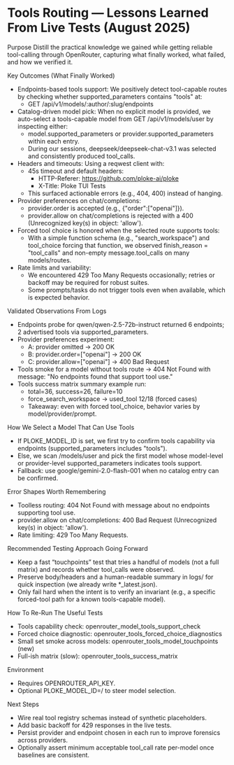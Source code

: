 # Tools Routing — Lessons Learned From Live Tests (August 2025)

Purpose
Distill the practical knowledge we gained while getting reliable tool-calling through OpenRouter, capturing what finally worked, what failed, and how we verified it.

Key Outcomes (What Finally Worked)
- Endpoints-based tools support: We positively detect tool-capable routes by checking whether supported_parameters contains "tools" at:
  - GET /api/v1/models/:author/:slug/endpoints
- Catalog-driven model pick: When no explicit model is provided, we auto-select a tools-capable model from GET /api/v1/models/user by inspecting either:
  - model.supported_parameters or provider.supported_parameters within each entry.
  - During our sessions, deepseek/deepseek-chat-v3.1 was selected and consistently produced tool_calls.
- Headers and timeouts: Using a reqwest client with:
  - 45s timeout and default headers:
    - HTTP-Referer: https://github.com/ploke-ai/ploke
    - X-Title: Ploke TUI Tests
  - This surfaced actionable errors (e.g., 404, 400) instead of hanging.
- Provider preferences on chat/completions:
  - provider.order is accepted (e.g., {"order":["openai"]}).
  - provider.allow on chat/completions is rejected with a 400 (Unrecognized key(s) in object: 'allow').
- Forced tool choice is honored when the selected route supports tools:
  - With a simple function schema (e.g., "search_workspace") and tool_choice forcing that function, we observed finish_reason = "tool_calls" and non-empty message.tool_calls on many models/routes.
- Rate limits and variability:
  - We encountered 429 Too Many Requests occasionally; retries or backoff may be required for robust suites.
  - Some prompts/tasks do not trigger tools even when available, which is expected behavior.

Validated Observations From Logs
- Endpoints probe for qwen/qwen-2.5-72b-instruct returned 6 endpoints; 2 advertised tools via supported_parameters.
- Provider preferences experiment:
  - A: provider omitted → 200 OK
  - B: provider.order=["openai"] → 200 OK
  - C: provider.allow=["openai"] → 400 Bad Request
- Tools smoke for a model without tools route → 404 Not Found with message: "No endpoints found that support tool use."
- Tools success matrix summary example run:
  - total=36, success=26, failure=10
  - force_search_workspace -> used_tool 12/18 (forced cases)
  - Takeaway: even with forced tool_choice, behavior varies by model/provider/prompt.

How We Select a Model That Can Use Tools
- If PLOKE_MODEL_ID is set, we first try to confirm tools capability via endpoints (supported_parameters includes "tools").
- Else, we scan /models/user and pick the first model whose model-level or provider-level supported_parameters indicates tools support.
- Fallback: use google/gemini-2.0-flash-001 when no catalog entry can be confirmed.

Error Shapes Worth Remembering
- Toolless routing: 404 Not Found with message about no endpoints supporting tool use.
- provider.allow on chat/completions: 400 Bad Request (Unrecognized key(s) in object: 'allow').
- Rate limiting: 429 Too Many Requests.

Recommended Testing Approach Going Forward
- Keep a fast “touchpoints” test that tries a handful of models (not a full matrix) and records whether tool_calls were observed.
- Preserve body/headers and a human-readable summary in logs/ for quick inspection (we already write *_latest.json).
- Only fail hard when the intent is to verify an invariant (e.g., a specific forced-tool path for a known tools-capable model).

How To Re-Run The Useful Tests
- Tools capability check: openrouter_model_tools_support_check
- Forced choice diagnostic: openrouter_tools_forced_choice_diagnostics
- Small set smoke across models: openrouter_tools_model_touchpoints (new)
- Full-ish matrix (slow): openrouter_tools_success_matrix

Environment
- Requires OPENROUTER_API_KEY.
- Optional PLOKE_MODEL_ID=<author>/<slug> to steer model selection.

Next Steps
- Wire real tool registry schemas instead of synthetic placeholders.
- Add basic backoff for 429 responses in the live tests.
- Persist provider and endpoint chosen in each run to improve forensics across providers.
- Optionally assert minimum acceptable tool_call rate per-model once baselines are consistent.
